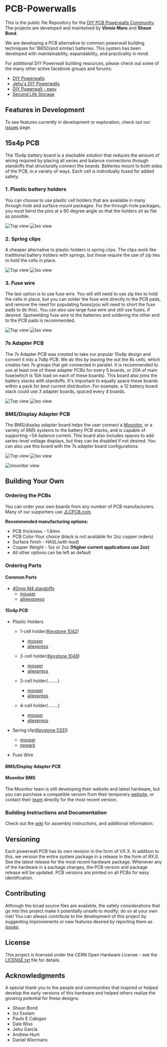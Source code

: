 # PCB-Powerwalls
This is the public file Repository for the [DIY PCB Powerwalls Community](https://www.facebook.com/groups/2573968699280898/). The projects are developed and maintained by **Vinnie Maro** and **Shaun Bond**.

We are developing a PCB alternative to common powerwall building techniques for 18650(and similar) batteries. This system has been developed with maintainability, expandability, and practicality in mind. 

For additional DIY Powerwall building resources, please check out some of the many other active facebook groups and forums:
* [DIY Powerwalls](https://www.facebook.com/groups/323586824654552/)
* [Jehu's DIY Powerwalls](https://www.facebook.com/groups/183620862292017/)
* [DIY Powerwall - easy](https://www.facebook.com/groups/244099703167519/)
* [Second Life Storage](https://secondlifestorage.com/index.php)

## Features in Development
To see features currently in development or exploration, check out our [issues](https://github.com/WannaBAcoder/PCB-Powerwalls/issues) page.

## 15s4p PCB

The 15s4p battery board is a stackable solution that reduces the amount of wiring required by placing all series and balance connections through standoffs that structurally connect the boards. Batteries mount to both sides of the PCB, in a variety of ways. Each cell is individually fused for added safety.

### 1. Plastic battery holders

You can choose to use plastic cell holders that are available in many through-hole and surface mount packages. For the through-hole packages, you must bend the pins at a 90 degree angle so that the holders sit as flat as possible.

![Top view](https://github.com/WannaBAcoder/PCB-Powerwalls/blob/master/15s4p_PCB/Renders/holder_top.jpg)
![Iso view](https://github.com/WannaBAcoder/PCB-Powerwalls/blob/master/15s4p_PCB/Renders/holder_side.jpg)

### 2. Spring clips

A cheaper alternative to plastic holders is spring clips. The clips work like traditional battery holders with springs, but these require the use of zip ties to hold the cells in place.

![Top view](https://github.com/WannaBAcoder/PCB-Powerwalls/blob/master/15s4p_PCB/Renders/15s4p_board_top.jpg)
![Iso view](https://github.com/WannaBAcoder/PCB-Powerwalls/blob/master/15s4p_PCB/Renders/15s4p_board_side.jpg)

### 3. Fuse wire

The last option is to use fuse wire. You will still need to use zip ties to hold the cells in place, but you can solder the fuse wire directly to the PCB pads, and remove the need for populating fuses(you will need to short the fuse pads to do this). You can also use large fuse wire and still use fuses, if desired. Spotwelding fuse wire to the batteries and soldering the other end to the PCB pads is recommended.

![Top view](https://github.com/WannaBAcoder/PCB-Powerwalls/blob/master/15s4p_PCB/Renders/fw_top.jpg)
![Iso view](https://github.com/WannaBAcoder/PCB-Powerwalls/blob/master/15s4p_PCB/Renders/fw_side.jpg)

### 7s Adapter PCB

The 7s Adapter PCB was created to take our popular 15s4p design and convert it into a 7s8p PCB. We do this by leaving the out the 8s cells, which creates two 7s groups that get connected in parallel. It is recommended to use at least one of these adapter PCBs for every 5 boards, or 20A of main fuse(which is 10A load on each of these boards). This board also joins the battery stacks with standoffs. It's important to equally space these boards within a pack for best current distribution. For example, a 12 battery board stack could use 3 adapter boards, spaced every 4 boards.

![Top view](https://github.com/WannaBAcoder/PCB-Powerwalls/blob/master/7sAdapter_PCB/Renders/top.png)
![Iso view](https://github.com/WannaBAcoder/PCB-Powerwalls/blob/Development/7sAdapter_PCB/Renders/iso.png)

### BMS/Display Adapter PCB

The BMS/display adapter board helps the user connect a [Moonitor](https://www.sarperonal.com/product/6s-16s-solar-plc-li-ion-battery-protection-system/), or a variety of BMS systems to the battery PCB stacks, and is capable of supporting ~5A balance current. This board also includes spaces to add series-level voltage displays, but they can be disabled if not desired.  You can also use this board with the 7s adapter board configurations.

![Top view](https://github.com/WannaBAcoder/PCB-Powerwalls/blob/master/BMS_display_adapter_PCB/Renderings/top.png)
![Iso view](https://github.com/WannaBAcoder/PCB-Powerwalls/blob/master/BMS_display_adapter_PCB/Renderings/side.png)

![moonitor view](https://github.com/WannaBAcoder/PCB-Powerwalls/blob/Development/BMS_display_adapter_PCB/Renderings/MoonitorBMS.png)

## Building Your Own

### Ordering the PCBs

You can order your own boards from any number of PCB manufacturers. Many of our supporters use [JLCPCB.com](https://jlcpcb.com/quote).

**Recommended manufacturing options:**
* PCB thickness - 1.6mm
* PCB Color-Your choice (black is not available for 2oz copper orders)
* Surface finish - HASL(with lead)
* Copper Weight - 1oz or 2oz **(Higher current applications use 2oz)**
* All other options can be left as default

### Ordering Parts
#### Common Parts
* [40mm M4 standoffs]()
  - [mouser]()
  - [allieexpress]()

#### 15s4p PCB
* Plastic Holders
  - 1-cell holder([Keystone 1042](https://www.keyelco.com/product.cfm/product_id/918))
    - [mouser](https://www.mouser.com/ProductDetail/Keystone-Electronics/1042?qs=%2F7TOpeL5Mz4qPdWi9tuLKw%3D%3D&gclid=CjwKCAjwm4rqBRBUEiwAwaWjjC21kEPrcNO7SQeen5w2QoHVTzlL-M1gGIkDHi2yZwdU-rbxfRRc6xoCWLsQAvD_BwE)
    - [aliexpress](https://www.aliexpress.com/item/32843455571.html?spm=a2g0o.productlist.0.0.487c40e68pqd20&algo_pvid=2d7f9b9f-3d4c-4ce9-a35f-b65c2eb5f04f&algo_expid=2d7f9b9f-3d4c-4ce9-a35f-b65c2eb5f04f-0&btsid=5be8ef8c-3a87-41c8-af7c-a986ac64726d&ws_ab_test=searchweb0_0,searchweb201602_4,searchweb201603_52)

  - 2-cell holder([Keystone 1048](https://www.keyelco.com/product.cfm/product_id/920)) 
    - [mouser](https://www.mouser.com/ProductDetail/Keystone-Electronics/1048?qs=%2F7TOpeL5Mz5jXkg8vI8Dyw%3D%3D)
    - [aliexpress](https://www.aliexpress.com/item/32810550974.html?spm=a2g0o.productlist.0.0.6d23509fdGDO8G&algo_pvid=bc697f71-8610-42bf-9caa-2c6182c8690e&algo_expid=bc697f71-8610-42bf-9caa-2c6182c8690e-0&btsid=5fac0df8-46fd-44b7-bddc-d52b5a4952c4&ws_ab_test=searchweb0_0,searchweb201602_4,searchweb201603_52)

  - 3-cell holder(........)
    - [mouser]()
    - [aliexpress]()

  - 4-cell holder(........)
    - [mouser]()
    - [aliexpress]()
   
* Spring clip([Keystone 5331](https://www.keyelco.com/product.cfm/product_id/823))
    - [mouser](https://www.mouser.com/ProductDetail/Keystone-Electronics/5331?qs=poiiR8sYdC9oC9Ij8wI9kA%3D%3D)
    - [newark](https://www.newark.com/keystone/5331/battery-contact-a-aa-2-3a-cell/dp/25T0473)

* Fuse Wire

#### BMS/Display Adapter PCB

#### Moonitor BMS

The Moonitor team is still developing their website and latest hardware, but you can purchase a compatible version from their temporary [website](https://www.sarperonal.com/product/6s-16s-solar-plc-li-ion-battery-protection-system/), or contact their [team](https://www.sarperonal.com/contact-us/) directly for the most recent version.

### Building Instructions and Documentation
Check out the [wiki](https://github.com/WannaBAcoder/PCB-Powerwalls/wiki) for assembly instructions, and additional information.

## Versioning

Each powerwall PCB has its own revision in the form of VX.X. In addition to this, we version the entire system package in a release in the form of RX.0. See the latest release for the most recent hardware package. Whenever any of the hardware in a package changes, the PCB version and package release will be updated. PCB versions are printed on all PCBs for easy identification.

## Contributing

Although the kicad source files are available, the safety considerations that go into this project make it potentially unsafe to modify; do so at your own risk! You can always contribute to the development of this project by suggesting improvements or new features desired by reporting them as [issues](https://github.com/WannaBAcoder/PCB-Powerwalls/issues).

## License

This project is licensed under the CERN Open Hardware License - see the [LICENSE.txt](LICENSE.txt) file for details.

## Acknowledgments

A special thank you to the people and communities that inspired or helped develop the early versions of this hardware and helped others realize the growing potential for these designs:
* Shaun Bond
* Izz Eselam
* Paulo E Cabigao
* Dale Bliss
* Jehu Garcia 
* Andrew Hunt
* Daniel Wiermans


